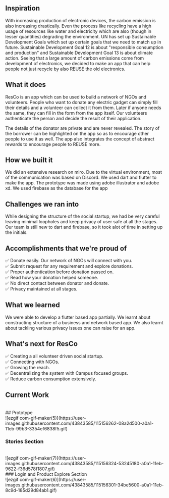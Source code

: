## Inspiration
With increasing production of electronic devices, the carbon emission is also increasing drastically.
Even the process like recycling have a high usage of resources like water and electricity which are also (though in lesser quantities) degrading the environment. UN has set up Sustainable Development Goals which set up certain goals that we need to match up in future. Sustainable Development Goal 12 is about "responsible consumption and production" and Sustainable Development Goal 13 is about climate action.
Seeing that a large amount of carbon emissions come from development of electronics, we decided to make an app that can help people not just recycle by also REUSE the old electronics.

## What it does
ResCo is an app which can be used to build a network of NGOs and volunteers. People who want to donate any electric gadget can simply fill their details and a volunteer can collect it from them. 
Later if anyone needs the same, they can fill in the form from the app itself. Our volunteers authenticate the person and decide the result of their application.

The details of the donator are private and are never revealed. The story of the borrower can be highlighted on the app so as to encourage other people to use it as well.
The app also integrates the concept of abstract rewards to encourage people to REUSE more.

## How we built it
We did an extensive research on miro. Due to the virtual environment, most of the communication was based on Discord. We used dart and flutter to make the app. The prototype was made using adobe illustrator and adobe xd. We used firebase as the database for the app

## Challenges we ran into
While designing the structure of the social startup, we had be very careful leaving minimal loopholes and keep privacy of user safe at all the stages.
Our team is still new to dart and firebase, so it took alot of time in setting up the initials.
## Accomplishments that we're proud of
✅ Donate easily. Our network of NGOs will connect with you. <br>
✅ Submit request for any requirement and explore donations.<br>
✅ Proper authentication before donation passed on.<br>
✅ Read how your donation helped someone.<br>
✅ No direct contact between donator and donate.<br>
✅ Privacy maintained at all stages.<br>

## What we learned
We were able to develop a flutter based app partially. We learnt about constructing structure of a business and network based app. We also learnt about tackling various privacy issues one can raise for an app.

## What's next for ResCo
✅ Creating a all volunteer driven social startup.<br>
✅ Connecting with NGOs.<br>
✅ Growing the reach.<br>
✅ Decentralizing the system with Campus focused groups.<br>
✅ Reduce carbon consumption extensively.<br>

## Current Work
<br>
## Prototype
<br>
![ezgif com-gif-maker(5)](https://user-images.githubusercontent.com/43843585/115156262-08a2d500-a0a1-11eb-99b3-3354ef6838f5.gif)
<br>

### Stories Section
<br>
![ezgif com-gif-maker(7)](https://user-images.githubusercontent.com/43843585/115156324-53245180-a0a1-11eb-9622-f36d578f1807.gif)
<br>
### Login and Product Explore Section
<br>
![ezgif com-gif-maker(6)](https://user-images.githubusercontent.com/43843585/115156301-34be5600-a0a1-11eb-8c9d-185d29d84ab1.gif)



